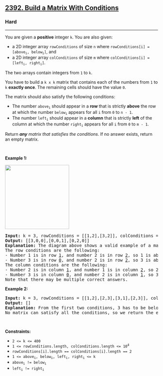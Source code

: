 <h2><a href="https://leetcode.com/problems/build-a-matrix-with-conditions/">2392. Build a Matrix With Conditions</a></h2><h3>Hard</h3><hr><div style="user-select: text;"><p style="user-select: text;">You are given a <strong style="user-select: text;">positive</strong> integer <code style="user-select: text;">k</code>. You are also given:</p>

<ul style="user-select: text;">
	<li style="user-select: text;">a 2D integer array <code style="user-select: text;">rowConditions</code> of size <code style="user-select: text;">n</code> where <code style="user-select: text;">rowConditions[i] = [above<sub style="user-select: text;">i</sub>, below<sub style="user-select: text;">i</sub>]</code>, and</li>
	<li style="user-select: text;">a 2D integer array <code style="user-select: text;">colConditions</code> of size <code style="user-select: text;">m</code> where <code style="user-select: text;">colConditions[i] = [left<sub style="user-select: text;">i</sub>, right<sub style="user-select: text;">i</sub>]</code>.</li>
</ul>

<p style="user-select: text;">The two arrays contain integers from <code style="user-select: text;">1</code> to <code style="user-select: text;">k</code>.</p>

<p style="user-select: text;">You have to build a <code style="user-select: text;">k x k</code> matrix that contains each of the numbers from <code style="user-select: text;">1</code> to <code style="user-select: text;">k</code> <strong style="user-select: text;">exactly once</strong>. The remaining cells should have the value <code style="user-select: text;">0</code>.</p>

<p style="user-select: text;">The matrix should also satisfy the following conditions:</p>

<ul style="user-select: text;">
	<li style="user-select: text;">The number <code style="user-select: text;">above<sub style="user-select: text;">i</sub></code> should appear in a <strong style="user-select: text;">row</strong> that is strictly <strong style="user-select: text;">above</strong> the row at which the number <code style="user-select: text;">below<sub style="user-select: text;">i</sub></code> appears for all <code style="user-select: text;">i</code> from <code style="user-select: text;">0</code> to <code style="user-select: text;">n - 1</code>.</li>
	<li style="user-select: text;">The number <code style="user-select: text;">left<sub style="user-select: text;">i</sub></code> should appear in a <strong style="user-select: text;">column</strong> that is strictly <strong style="user-select: text;">left</strong> of the column at which the number <code style="user-select: text;">right<sub style="user-select: text;">i</sub></code> appears for all <code style="user-select: text;">i</code> from <code style="user-select: text;">0</code> to <code style="user-select: text;">m - 1</code>.</li>
</ul>

<p style="user-select: text;">Return <em style="user-select: text;"><strong style="user-select: text;">any</strong> matrix that satisfies the conditions</em>. If no answer exists, return an empty matrix.</p>

<p style="user-select: text;">&nbsp;</p>
<p style="user-select: text;"><strong class="example" style="user-select: text;">Example 1:</strong></p>
<img alt="" src="https://assets.leetcode.com/uploads/2022/07/06/gridosdrawio.png" style="width: 211px; height: 211px; user-select: text;">
<pre style="user-select: text;"><strong style="user-select: text;">Input:</strong> k = 3, rowConditions = [[1,2],[3,2]], colConditions = [[2,1],[3,2]]
<strong style="user-select: text;">Output:</strong> [[3,0,0],[0,0,1],[0,2,0]]
<strong style="user-select: text;">Explanation:</strong> The diagram above shows a valid example of a matrix that satisfies all the conditions.
The row conditions are the following:
- Number 1 is in row <u style="user-select: text;">1</u>, and number 2 is in row <u style="user-select: text;">2</u>, so 1 is above 2 in the matrix.
- Number 3 is in row <u style="user-select: text;">0</u>, and number 2 is in row <u style="user-select: text;">2</u>, so 3 is above 2 in the matrix.
The column conditions are the following:
- Number 2 is in column <u style="user-select: text;">1</u>, and number 1 is in column <u style="user-select: text;">2</u>, so 2 is left of 1 in the matrix.
- Number 3 is in column <u style="user-select: text;">0</u>, and number 2 is in column <u style="user-select: text;">1</u>, so 3 is left of 2 in the matrix.
Note that there may be multiple correct answers.
</pre>

<p style="user-select: text;"><strong class="example" style="user-select: text;">Example 2:</strong></p>

<pre style="user-select: text;"><strong style="user-select: text;">Input:</strong> k = 3, rowConditions = [[1,2],[2,3],[3,1],[2,3]], colConditions = [[2,1]]
<strong style="user-select: text;">Output:</strong> []
<strong style="user-select: text;">Explanation:</strong> From the first two conditions, 3 has to be below 1 but the third conditions needs 3 to be above 1 to be satisfied.
No matrix can satisfy all the conditions, so we return the empty matrix.
</pre>

<p style="user-select: text;">&nbsp;</p>
<p style="user-select: text;"><strong style="user-select: text;">Constraints:</strong></p>

<ul style="user-select: text;">
	<li style="user-select: text;"><code style="user-select: text;">2 &lt;= k &lt;= 400</code></li>
	<li style="user-select: text;"><code style="user-select: text;">1 &lt;= rowConditions.length, colConditions.length &lt;= 10<sup style="user-select: text;">4</sup></code></li>
	<li style="user-select: text;"><code style="user-select: text;">rowConditions[i].length == colConditions[i].length == 2</code></li>
	<li style="user-select: text;"><code style="user-select: text;">1 &lt;= above<sub style="user-select: text;">i</sub>, below<sub style="user-select: text;">i</sub>, left<sub style="user-select: text;">i</sub>, right<sub style="user-select: text;">i</sub> &lt;= k</code></li>
	<li style="user-select: text;"><code style="user-select: text;">above<sub style="user-select: text;">i</sub> != below<sub style="user-select: text;">i</sub></code></li>
	<li style="user-select: text;"><code style="user-select: text;">left<sub style="user-select: text;">i</sub> != right<sub style="user-select: text;">i</sub></code></li>
</ul>
</div>